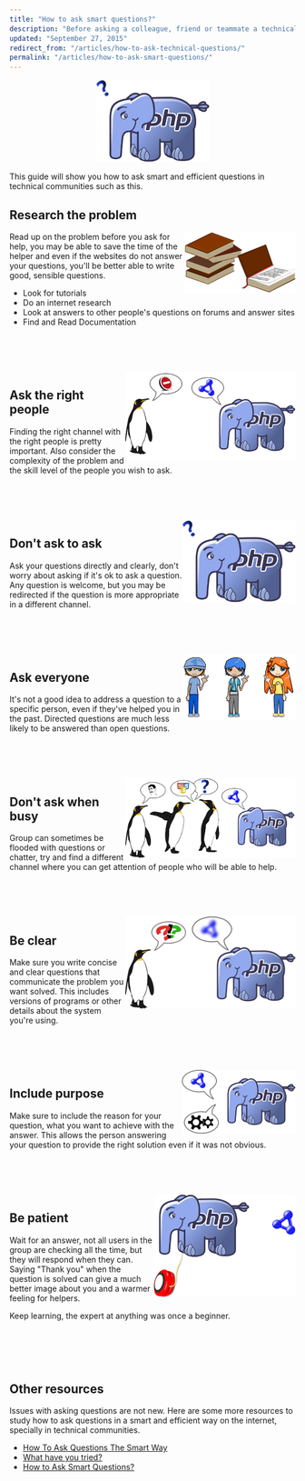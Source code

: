 ```yaml
---
title: "How to ask smart questions?"
description: "Before asking a colleague, friend or teammate a technical/development question make sure you do some research and study your issue on your own first."
updated: "September 27, 2015"
redirect_from: "/articles/how-to-ask-technical-questions/"
permalink: "/articles/how-to-ask-smart-questions/"
---
```


<div align="center">
	<img src="/images/articles/how-to-ask-smart-questions/1.png" alt="How to Ask Smart Questions">
</div>

This guide will show you how to ask smart and efficient questions in technical communities such as this.


## Research the problem

<div style="float:right">
	<img src="/images/articles/how-to-ask-smart-questions/2.png" alt="Research the problem">
</div>

Read up on the problem before you ask for help, you may be able to save the time of the helper and even if the websites do not answer
your questions, you'll be better able to write good, sensible questions.

* Look for tutorials
* Do an internet research
* Look at answers to other people's questions on forums and answer sites
* Find and Read Documentation

<br><br><br>
<div style="clear:both"></div>

<div style="float:right">
    <img src="/images/articles/how-to-ask-smart-questions/3.png" alt="Ask the right people">
</div>

## Ask the right people

Finding the right channel with the right people is pretty important. Also consider the complexity of the problem and the skill level
of the people you wish to ask.

<br><br><br>
<div style="clear:both"></div>

<div style="float:right">
    <img src="/images/articles/how-to-ask-smart-questions/1.png" alt="Don't ask to ask">
</div>

## Don't ask to ask

Ask your questions directly and clearly, don't worry about asking if it's ok to ask a question. Any question is welcome, but you may
be redirected if the question is more appropriate in a different channel.

<br><br><br>
<div style="clear:both"></div>

<div style="float:right">
    <img src="/images/articles/how-to-ask-smart-questions/5.png" alt="Ask everyone">
</div>

## Ask everyone

It's not a good idea to address a question to a specific person, even if they've helped you in the past. Directed questions are much
less likely to be answered than open questions.

<br><br><br>
<div style="clear:both"></div>

<div style="float:right">
    <img src="/images/articles/how-to-ask-smart-questions/6.png" alt="Don't ask when busy">
</div>

## Don't ask when busy

Group can sometimes be flooded with questions or chatter, try and find a different channel where you can get attention of people who
will be able to help.

<br><br><br>
<div style="clear:both"></div>

<div style="float:right">
    <img src="/images/articles/how-to-ask-smart-questions/7.png" alt="Be clear">
</div>

## Be clear

Make sure you write concise and clear questions that communicate the problem you want solved. This includes versions of programs or
other details about the system you're using.

<br><br><br>
<div style="clear:both"></div>

<div style="float:right">
    <img src="/images/articles/how-to-ask-smart-questions/8.png" alt="Include purpose">
</div>

## Include purpose

Make sure to include the reason for your question, what you want to achieve with the answer. This allows the person answering your
question to provide the right solution even if it was not obvious.

<br><br><br>
<div style="clear:both"></div>

<div style="float:right">
    <img src="/images/articles/how-to-ask-smart-questions/9.png" alt="Be patient">
</div>

## Be patient

Wait for an answer, not all users in the group are checking all the time, but they will respond when they can. Saying "Thank you"
when the question is solved can give a much better image about you and a warmer feeling for helpers.

Keep learning, the expert at anything was once a beginner.

<br><br><br>
<div style="clear:both"></div>

## Other resources

Issues with asking questions are not new. Here are some more resources to study how to ask questions in a smart and efficient
way on the internet, specially in technical communities.

* [How To Ask Questions The Smart Way](http://catb.org/~esr/faqs/smart-questions.html)
* [What have you tried?](http://mattgemmell.com/what-have-you-tried/)
* [How to Ask Smart Questions?](http://doctormo.org/2010/07/23/asking-smart-questions/)
